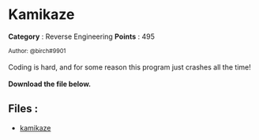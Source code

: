 # Kamikaze

**Category** : Reverse Engineering
**Points** : 495

<small>Author: @birch#9901</small><br><br>Coding is hard, and for some reason this program just crashes all the time! <br> <br> <b>Download the file below.</b>


## Files : 
 - [kamikaze](./kamikaze)


